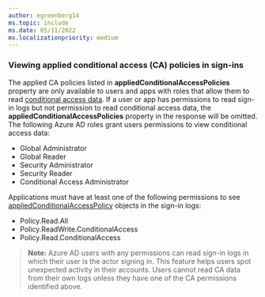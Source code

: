 ```yaml
---
author: egreenberg14
ms.topic: include
ms.date: 05/11/2022
ms.localizationpriority: medium
---
```


<!-- markdownlint-disable MD041-->

### Viewing applied conditional access (CA) policies in sign-ins
The applied CA policies listed in **appliedConditionalAccessPolicies** property are only available to users and apps with roles that allow them to read [conditional access data](/graph/api/resources/appliedconditionalaccesspolicy). If a user or app has permissions to read sign-in logs but not permission to read conditional access data, the **appliedConditionalAccessPolicies** property in the response will be omitted. The following Azure AD roles grant users permissions to view conditional access data:

+ Global Administrator
+ Global Reader
+ Security Administrator
+ Security Reader
+ Conditional Access Administrator

Applications must have at least one of the following permissions to see [appliedConditionalAccessPolicy](/graph/api/resources/appliedconditionalaccesspolicy) objects in the sign-in logs: 

+ Policy.Read.All
+ Policy.ReadWrite.ConditionalAccess
+ Policy.Read.ConditionalAccess

>**Note:** Azure AD users with any permissions can read sign-in logs in which their user is the actor signing in. This feature helps users spot unexpected activity in their accounts. Users cannot read CA data from their own logs unless they have one of the CA permissions identified above.
